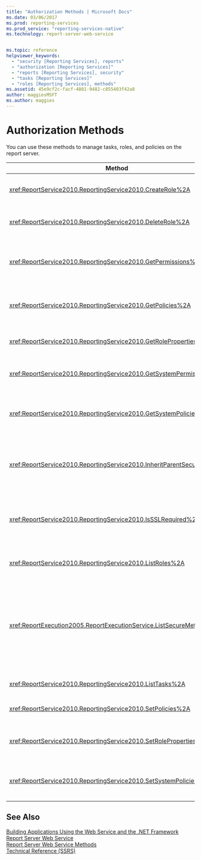 ```yaml
---
title: "Authorization Methods | Microsoft Docs"
ms.date: 03/06/2017
ms.prod: reporting-services
ms.prod_service: "reporting-services-native"
ms.technology: report-server-web-service


ms.topic: reference
helpviewer_keywords: 
  - "security [Reporting Services], reports"
  - "authorization [Reporting Services]"
  - "reports [Reporting Services], security"
  - "tasks [Reporting Services]"
  - "roles [Reporting Services], methods"
ms.assetid: 45e9cf2c-facf-4801-9482-c855403f42a8
author: maggiesMSFT
ms.author: maggies
---
```

# Authorization Methods
  You can use these methods to manage tasks, roles, and policies on the report server.  
  
|Method|Action|  
|------------|------------|  
|<xref:ReportService2010.ReportingService2010.CreateRole%2A>|Adds a new role to the report server database. This method =applies to native mode only.|  
|<xref:ReportService2010.ReportingService2010.DeleteRole%2A>|Deletes a role from the report server database. This method applies to native mode only.|  
|<xref:ReportService2010.ReportingService2010.GetPermissions%2A>|Returns the user permissions that are associated with a particular item in the report server database or SharePoint library.|  
|<xref:ReportService2010.ReportingService2010.GetPolicies%2A>|Returns the policies that are associated with a particular item in the report server database or SharePoint library.|  
|<xref:ReportService2010.ReportingService2010.GetRoleProperties%2A>|Returns role metadata properties and a collection of associated tasks.|  
|<xref:ReportService2010.ReportingService2010.GetSystemPermissions%2A>|Returns the user's system permissions. This method applies to native mode only.|  
|<xref:ReportService2010.ReportingService2010.GetSystemPolicies%2A>|Returns the system policies, including groups and roles with which they are associated. This method applies to native mode only.|  
|<xref:ReportService2010.ReportingService2010.InheritParentSecurity%2A>|Deletes the policies that are associated with a particular item in the report server database and sets the security policies for the item to those of its parent.|  
|<xref:ReportService2010.ReportingService2010.IsSSLRequired%2A>|Returns a Boolean value that indicates whether the Secure Socket Layer (SSL) protocol is required to use the <xref:ReportService2010> end point.|  
|<xref:ReportService2010.ReportingService2010.ListRoles%2A>|Returns the names and descriptions of roles that are managed by the report server.|  
|<xref:ReportExecution2005.ReportExecutionService.ListSecureMethods%2A>|Returns a list of Simple Object Access Protocol (SOAP) methods in the <xref:ReportExecution2005> endpoint that require a secure connection when invoked. The **SecureConnectionLevel** setting of the report server is used to determine which methods are returned.|  
|<xref:ReportService2010.ReportingService2010.ListTasks%2A>|Returns the tasks that are managed by the report server.|  
|<xref:ReportService2010.ReportingService2010.SetPolicies%2A>|Sets the policies that are associated with a specified item.|  
|<xref:ReportService2010.ReportingService2010.SetRoleProperties%2A>|Sets role metadata properties and associates a set of tasks with a role. This method applies to native mode only.|  
|<xref:ReportService2010.ReportingService2010.SetSystemPolicies%2A>|Sets the system policy that defines groups and their associated roles. This method applies to native mode only.|  
  
## See Also  
 [Building Applications Using the Web Service and the .NET Framework](../../../reporting-services/report-server-web-service/net-framework/building-applications-using-the-web-service-and-the-net-framework.md)   
 [Report Server Web Service](../../../reporting-services/report-server-web-service/report-server-web-service.md)   
 [Report Server Web Service Methods](../../../reporting-services/report-server-web-service/methods/report-server-web-service-methods.md)   
 [Technical Reference &#40;SSRS&#41;](../../../reporting-services/technical-reference-ssrs.md)  
  
  
